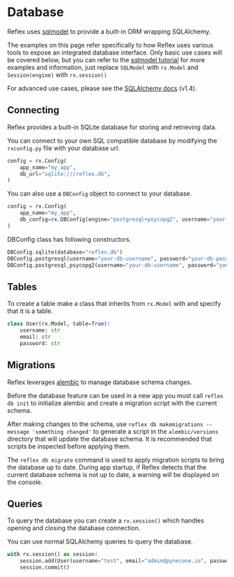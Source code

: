 # Database

Reflex uses [sqlmodel](https://sqlmodel.tiangolo.com) to provide a built-in ORM wrapping SQLAlchemy.

The examples on this page refer specifically to how Reflex uses various tools to
expose an integrated database interface.  Only basic use cases will be covered
below, but you can refer to the
[sqlmodel tutorial](https://sqlmodel.tiangolo.com/tutorial/select/)
for more examples and information, just replace `SQLModel` with `rx.Model` and
`Session(engine)` with `rx.session()`

For advanced use cases, please see the 
[SQLAlchemy docs](https://docs.sqlalchemy.org/en/14/orm/quickstart.html) (v1.4).
        
## Connecting

Reflex provides a built-in SQLite database for storing and retrieving data.

You can connect to your own SQL compatible database by modifying the 
`rxconfig.py` file with your database url.
            
```python
config = rx.Config(
    app_name="my_app",
    db_url="sqlite:///reflex.db",
)
```

You can also use a `DBConfig` object to connect to your database.

```python
config = rx.Config(
    app_name="my_app",
    db_config=rx.DBConfig(engine="postgresql+psycopg2", username="your-db-username", password="your-db-password", host="localhost", port=5432, database="reflex"),
)
```

DBConfig class has following constructors.

```python
DBConfig.sqlite(database="reflex.db")
DBConfig.postgresql(username="your-db-username", password="your-db-password", host="localhost", port=5432, database="reflex")
DBConfig.postgresql_psycopg2(username="your-db-username", password="your-db-password", host="localhost", port=5432, database="reflex")
```

## Tables

To create a table make a class that inherits from `rx.Model` with and specify
that it is a table.
```python
class User(rx.Model, table=True):
    username: str
    email: str
    password: str   
```

## Migrations

Reflex leverages [alembic](https://alembic.sqlalchemy.org/en/latest/)
to manage database schema changes.

Before the database feature can be used in a new app you must call `reflex db init`
to initialize alembic and create a migration script with the current schema.

After making changes to the schema, use
`reflex db makemigrations --message 'something changed'`
to generate a script in the `alembic/versions` directory that will update the
database schema. It is recommended that scripts be inspected before applying
them.

The `reflex db migrate` command is used to apply migration scripts to bring the
database up to date. During app startup, if Reflex detects that the current 
database schema is not up to date, a warning will be displayed on the console.

## Queries

To query the database you can create a `rx.session()`
which handles opening and closing the database connection.

You can use normal SQLAlchemy queries to query the database.

```python
with rx.session() as session:
    session.add(User(username="test", email="admin@pynecone.io", password="admin"))
    session.commit()
```